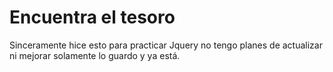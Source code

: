 # Encuentra el tesoro
 Sinceramente hice esto para practicar Jquery no tengo planes de actualizar ni mejorar solamente lo guardo y ya está.